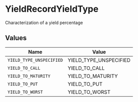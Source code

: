 # YieldRecordYieldType

Characterization of a yield percentage


## Values

| Name                     | Value                    |
| ------------------------ | ------------------------ |
| `YIELD_TYPE_UNSPECIFIED` | YIELD_TYPE_UNSPECIFIED   |
| `YIELD_TO_CALL`          | YIELD_TO_CALL            |
| `YIELD_TO_MATURITY`      | YIELD_TO_MATURITY        |
| `YIELD_TO_PUT`           | YIELD_TO_PUT             |
| `YIELD_TO_WORST`         | YIELD_TO_WORST           |